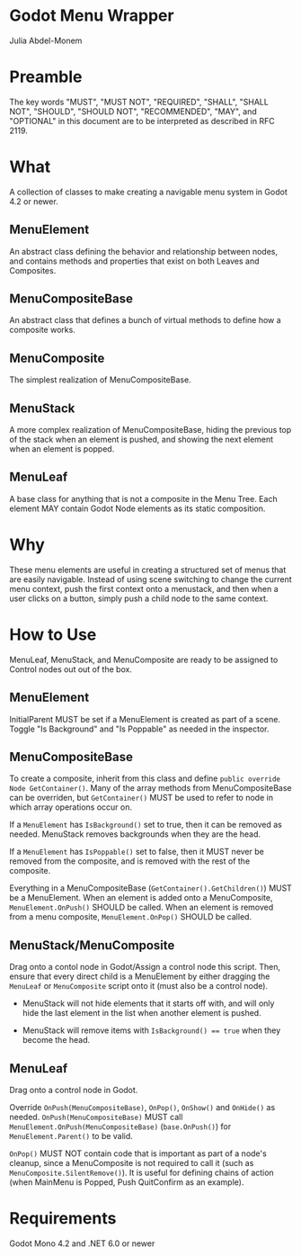 # Godot Menu Wrapper
Julia Abdel-Monem

# Preamble

The key words "MUST", "MUST NOT", "REQUIRED", "SHALL", "SHALL
NOT", "SHOULD", "SHOULD NOT", "RECOMMENDED",  "MAY", and
"OPTIONAL" in this document are to be interpreted as described in
RFC 2119.

# What
A collection of classes to make creating a navigable menu system in Godot 4.2 or newer.

## MenuElement 
An abstract class defining the behavior and relationship between nodes, and contains methods and properties that exist on both Leaves and Composites. 

## MenuCompositeBase
An abstract class that defines a bunch of virtual methods to define how a composite works. 

## MenuComposite
The simplest realization of MenuCompositeBase.

## MenuStack
A more complex realization of MenuCompositeBase, hiding the previous top of the stack when an element is pushed, and showing the next element when an element is popped.

## MenuLeaf
A base class for anything that is not a composite in the Menu Tree. Each element MAY contain Godot Node elements as its static composition. 

# Why
These menu elements are useful in creating a structured set of menus that are easily navigable. Instead of using scene switching to change the current menu context, push the first context onto a menustack, and then when a user clicks on a button, simply push a child node to the same context.

# How to Use
MenuLeaf, MenuStack, and MenuComposite are ready to be assigned to Control nodes out out of the box. 

## MenuElement 
InitialParent MUST be set if a MenuElement is created as part of a scene. Toggle "Is Background" and "Is Poppable" as needed in the inspector.

## MenuCompositeBase
To create a composite, inherit from this class and define `public override Node GetContainer()`. Many of the array methods from MenuCompositeBase can be overriden, but `GetContainer()` MUST be used to refer to node in which array operations occur on.

If a `MenuElement` has `IsBackground()` set to true, then it can be removed as needed. MenuStack removes backgrounds when they are the head.

If a `MenuElement` has `IsPoppable()` set to false, then it MUST never be removed from the composite, and is removed with the rest of the composite.

Everything in a MenuCompositeBase (`GetContainer().GetChildren()`) MUST be a MenuElement. When an element is added onto a MenuComposite, `MenuElement.OnPush()` SHOULD be called. When an element is removed from a menu composite, `MenuElement.OnPop()` SHOULD be called. 

## MenuStack/MenuComposite
Drag onto a contol node in Godot/Assign a control node this script. Then, ensure that every direct child is a MenuElement by either dragging the `MenuLeaf` or `MenuComposite` script onto it (must also be a control node).

- MenuStack will not hide elements that it starts off with, and will only hide the last element in the list when another element is pushed.

- MenuStack will remove items with `IsBackground() == true` when they become the head.

## MenuLeaf
Drag onto a control node in Godot.

Override `OnPush(MenuCompositeBase)`, `OnPop()`, `OnShow()` and `OnHide()` as needed. `OnPush(MenuCompositeBase)` MUST call `MenuElement.OnPush(MenuCompositeBase)` (`base.OnPush()`) for `MenuElement.Parent()` to be valid.

`OnPop()` MUST NOT contain code that is important as part of a node's cleanup, since a MenuComposite is not required to call it (such as `MenuComposite.SilentRemove()`). It is useful for defining chains of action (when MainMenu is Popped, Push QuitConfirm as an example).

# Requirements

Godot Mono 4.2 and .NET 6.0 or newer